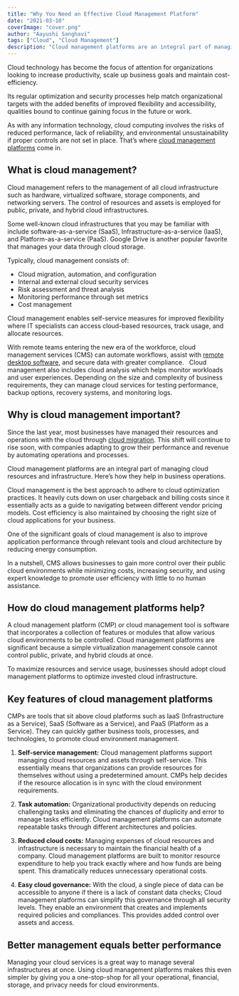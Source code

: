 ```yaml
---
title: "Why You Need an Effective Cloud Management Platform"
date: "2021-03-10"
coverImage: "cover.png"
author: "Aayushi Sanghavi"
tags: ["Cloud", "Cloud Management"]
description: "Cloud management platforms are an integral part of managing cloud resources and infrastructure. They are a real asset, especially for a modern and remote workforce. Here’s how they help in business operations."
---
```


Cloud technology has become the focus of attention for organizations looking to increase productivity, scale up business goals and maintain cost-efficiency.

Its regular optimization and security processes help match organizational targets with the added benefits of improved flexibility and accessibility, qualities bound to continue gaining focus in the future or work.

As with any information technology, cloud computing involves the risks of reduced performance, lack of reliability, and environmental unsustainability if proper controls are not set in place. That’s where [cloud management platforms](https://www.g2.com/categories/cloud-management-platforms) come in. 

## What is cloud management?
Cloud management refers to the management of all cloud infrastructure such as hardware, virtualized software, storage components, and networking servers. The control of resources and assets is employed for public, private, and hybrid cloud infrastructures.

Some well-known cloud infrastructures that you may be familiar with include software-as-a-service (SaaS), Infrastructure-as-a-service (IaaS), and Platform-as-a-service (PaaS). Google Drive is another popular favorite that manages your data through cloud storage.

Typically, cloud management consists of:
* Cloud migration, automation, and configuration
* Internal and external cloud security services
* Risk assessment and threat analysis
* Monitoring performance through set metrics
* Cost management 

Cloud management enables self-service measures for improved flexibility where IT specialists can access cloud-based resources, track usage, and allocate resources.

With remote teams entering the new era of the workforce, cloud management services (CMS) can automate workflows, assist with [remote desktop software](https://www.g2.com/categories/remote-desktop), and secure data with greater compliance.
 
Cloud management also includes cloud analysis which helps monitor workloads and user experiences. Depending on the size and complexity of business requirements, they can manage cloud services for testing performance, backup options, recovery systems, and monitoring logs.

## Why is cloud management important?

Since the last year, most businesses have managed their resources and operations with the cloud through [cloud migration](https://www.g2.com/categories/cloud-migration). This shift will continue to rise soon, with companies adapting to grow their performance and revenue by automating operations and processes.

Cloud management platforms are an integral part of managing cloud resources and infrastructure. Here’s how they help in business operations.

Cloud management is the best approach to adhere to cloud optimization practices. It heavily cuts down on user chargeback and billing costs since it essentially acts as a guide to navigating between different vendor pricing models. Cost efficiency is also maintained by choosing the right size of cloud applications for your business.

One of the significant goals of cloud management is also to improve application performance through relevant tools and cloud architecture by reducing energy consumption. 

In a nutshell, CMS allows businesses to gain more control over their public cloud environments while minimizing costs, increasing security, and using expert knowledge to promote user efficiency with little to no human assistance.

## How do cloud management platforms help?

A cloud management platform (CMP) or cloud management tool is software that incorporates a collection of features or modules that allow various cloud environments to be controlled. Cloud management platforms are significant because a simple virtualization management console cannot control public, private, and hybrid clouds at once.

To maximize resources and service usage, businesses should adopt cloud management platforms to optimize invested cloud infrastructure. 

## Key features of cloud management platforms

CMPs are tools that sit above cloud platforms such as IaaS (Infrastructure as a Service), SaaS (Software as a Service), and PaaS (Platform as a Service). They can quickly gather business tools, processes, and technologies, to promote cloud environment management. 

1. **Self-service management:**
Cloud management platforms support managing cloud resources and assets through self-service. This essentially means that organizations can provide resources for themselves without using a predetermined amount. CMPs help decides if the resource allocation is in sync with the cloud environment requirements.

2. **Task automation:**
Organizational productivity depends on reducing challenging tasks and eliminating the chances of duplicity and error to manage tasks efficiently. Cloud management platforms can automate repeatable tasks through different architectures and policies.

3. **Reduced cloud costs:**
Managing expenses of cloud resources and infrastructure is necessary to maintain the financial health of a company. Cloud management platforms are built to monitor resource expenditure to help you track exactly where and how funds are being spent. This dramatically reduces unnecessary operational costs. 

4. **Easy cloud governance:**
With the cloud, a single piece of data can be accessible to anyone if there is a lack of constant data checks; Cloud management platforms can simplify this governance through all security levels. They enable an environment that creates and implements required policies and compliances. This provides added control over assets and access. 

## Better management equals better performance

Managing your cloud services is a great way to manage several infrastructures at once. Using cloud management platforms makes this even simpler by giving you a one-stop-shop for all your operational, financial, storage, and privacy needs for cloud environments.